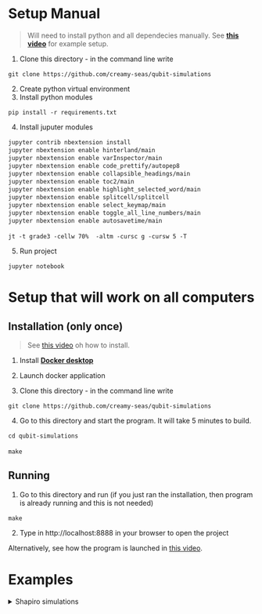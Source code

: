# Setup Manual #
> Will need to install python and all dependecies manually.
> See [**this video**](https://drive.google.com/file/d/1W-4pjqTsHDLQ3LV9SSvA2kXKPJqugf_G/view?usp=sharing) for example setup.

1. Clone this directory - in the command line write
```shell
git clone https://github.com/creamy-seas/qubit-simulations
```
2. Create python virtual environment
3. Install python modules
```shell
pip install -r requirements.txt
```

4. Install juputer modules
```shell
jupyter contrib nbextension install
jupyter nbextension enable hinterland/main
jupyter nbextension enable varInspector/main
jupyter nbextension enable code_prettify/autopep8
jupyter nbextension enable collapsible_headings/main
jupyter nbextension enable toc2/main
jupyter nbextension enable highlight_selected_word/main
jupyter nbextension enable splitcell/splitcell
jupyter nbextension enable select_keymap/main
jupyter nbextension enable toggle_all_line_numbers/main
jupyter nbextension enable autosavetime/main

jt -t grade3 -cellw 70%  -altm -cursc g -cursw 5 -T
```

5. Run project
```shell
jupyter notebook
```

# Setup that will work on all computers #

## Installation (only once) ##

> See [this video](https://drive.google.com/file/d/1ZFS4tugP9XYUNOpvOWhaisQyw6EHkO9B/view?usp=sharing) oh how to install.

1. Install [**Docker desktop**](https://docs.docker.com/desktop/)

2. Launch docker application

3. Clone this directory - in the command line write
```shell
git clone https://github.com/creamy-seas/qubit-simulations
```

4. Go to this directory and start the program. It will take 5 minutes to build.
```shell
cd qubit-simulations

make
```

## Running ##

1. Go to this directory and run (if you just ran the installation, then program is already running and this is not needed)

```shell
make
```

2. Type in http://localhost:8888 in your browser to open the project

Alternatively, see how the program is launched in [this video](https://drive.google.com/file/d/1yEXCtdDS1q6IzbYI_V0LQ01JDc0eh_pO/view?usp=sharing).

# Examples #
<details>
<summary>Shapiro simulations</summary>

> File: [2021-03_shapiro-step-simulations.ipynb](./2021-03_shapiro-step-simulations.ipynb)

![shapiro-v1](./support-files/2021-03-11(Thu)_shapiro-simulation-v1.gif)

![shapiro-v2](./support-files/2021-03-11(Thu)_shapiro-simulation-v2.gif)

![shapiro-step](./support-files/2021-03-11(Thu)_shapiro-simulation-v3.png)


</details>

